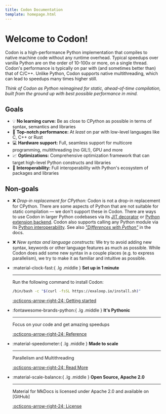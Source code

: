 ```yaml
---
title: Codon Documentation
template: homepage.html
---
```

# Welcome to Codon!

Codon is a high-performance Python implementation that compiles to native machine code without
any runtime overhead. Typical speedups over vanilla Python are on the order of 10-100x or more, on
a single thread. Codon's performance is typically on par with (and sometimes better than) that of
C/C++. Unlike Python, Codon supports native multithreading, which can lead to speedups many times
higher still.

*Think of Codon as Python reimagined for static, ahead-of-time compilation, built from the ground
up with best possible performance in mind.*

## Goals

- :bulb: **No learning curve:** Be as close to CPython as possible in terms of syntax, semantics and libraries
- :rocket: **Top-notch performance:** At *least* on par with low-level languages like C, C++ or Rust
- :computer: **Hardware support:** Full, seamless support for multicore programming, multithreading (no GIL!), GPU and more
- :chart_with_upwards_trend: **Optimizations:** Comprehensive optimization framework that can target high-level Python constructs
  and libraries
- :battery: **Interoperability:** Full interoperability with Python's ecosystem of packages and libraries

## Non-goals

- :x: *Drop-in replacement for CPython:* Codon is not a drop-in replacement for CPython. There are some
  aspects of Python that are not suitable for static compilation — we don't support these in Codon.
  There are ways to use Codon in larger Python codebases via its [JIT decorator](interop/decorator.md)
  or [Python extension backend](interop/pyext.md). Codon also supports
  calling any Python module via its [Python interoperability](interop/python.md).
  See also [*"Differences with Python"*](intro/differences.md) in the docs.

- :x: *New syntax and language constructs:* We try to avoid adding new syntax, keywords or other language
  features as much as possible. While Codon does add some new syntax in a couple places (e.g. to express
  parallelism), we try to make it as familiar and intuitive as possible.

<div class="grid cards" markdown>

-   :material-clock-fast:{ .lg .middle } __Set up in 1 minute__

    ---
    Run the following command to install Codon:
    ```bash
    /bin/bash -c "$(curl -fsSL https://exaloop.io/install.sh)"
    ```

    [:octicons-arrow-right-24: Getting started](/intro/intro.md)

-   :fontawesome-brands-python:{ .lg .middle } __It's Pythonic__

    ---

    Focus on your code and get amazing speedups

    [:octicons-arrow-right-24: Reference](/advanced/parallel.md)

-   :material-speedometer:{ .lg .middle } __Made to scale__

    ---

    Parallelism and Multithreading

    [:octicons-arrow-right-24: Read More](advanced/parallel.md)

-   :material-scale-balance:{ .lg .middle } __Open Source, Apache 2.0__

    ---

    Material for MkDocs is licensed under Apache 2.0  and available on [GitHub]

    [:octicons-arrow-right-24: License](#)

</div>